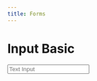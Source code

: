 ```yaml
---
title: Forms
---
```


# Input Basic
<div>
    <input class="md-input md-input--stretch" placeholder="Text Input" />
</div>
